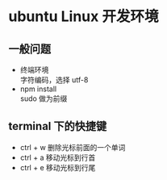 # ubuntu Linux 开发环境

## 一般问题

- 终端环境  
  字符编码，选择 utf-8  
- npm install  
  sudo 做为前缀  
  
## terminal 下的快捷键

- ctrl + w 删除光标前面的一个单词  
- ctrl + a 移动光标到行首  
- ctrl + e 移动光标到行尾  
